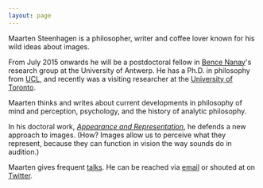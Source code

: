 ```yaml
---
layout: page
---
```


Maarten Steenhagen is a philosopher, writer and coffee lover known for his wild ideas about images.

From July 2015 onwards he will be a postdoctoral fellow in [Bence Nanay](http://uahost.uantwerpen.be/bence.nanay/)'s research group at the University of Antwerp. He has a Ph.D. in philosophy from [UCL](https://www.ucl.ac.uk/philosophy), and recently was a visiting researcher at the [University of Toronto](http://www.philosophy.utoronto.ca).

Maarten thinks and writes about current developments in philosophy of mind and perception, psychology, and the history of analytic philosophy.

In his doctoral work, [_Appearance and Representation_](http://msteenhagen.github.io/Appearance-and-representation/), he defends a new approach to images. (How? Images allow us to perceive what they represent, because they can function in vision the way sounds do in audition.)

Maarten gives frequent [talks](http://msteenhagen.github.io/talks/). He can be reached via [email](mailto:m.steenhagen@mail.utoronto.ca) or shouted at on [Twitter](http://www.twitter.com/msteenhagen).

  

  

